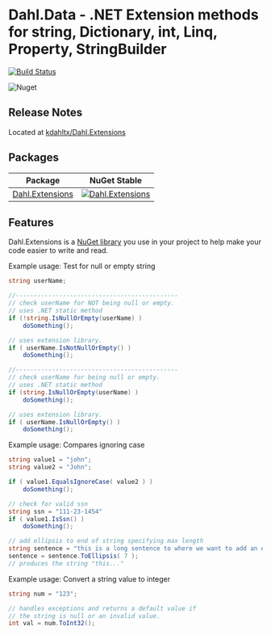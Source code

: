 Dahl.Data - .NET Extension methods for string, Dictionary, int, Linq, Property, StringBuilder
========================================

[![Build Status](https://dev.azure.com/Dahl.Extensions/_apis/build/status/Dahl.Extensions?branchName=master)](https://dev.azure.com/Dahl.Extensions/_build/latest?definitionId=4&branchName=master)

![Nuget](https://img.shields.io/nuget/v/Dahl.Extensions.svg)

Release Notes
-------------
Located at [kdahltx/Dahl.Extensions](https://github.com/kdahltx/Data.Extensions)

Packages
--------


| Package | NuGet Stable |
| ------- | ------------ |
| [Dahl.Extensions](https://www.nuget.org/packages/Dahl.Extensions/) | [![Dahl.Extensions](https://img.shields.io/nuget/Dahl.Extensions)](https://www.nuget.org/packages/Dahl.Extensions/) |


Features
--------
Dahl.Extensions is a [NuGet library](https://www.nuget.org/packages/Dahl.Extensions)
you use in your project to help make your code easier to write and read.

Example usage: Test for null or empty string
```csharp
string userName;

//---------------------------------------------
// check userName for NOT being null or empty.
// uses .NET static method
if (!string.IsNullOrEmpty(userName) )
    doSomething();

// uses extension library.
if ( userName.IsNotNullOrEmpty() )
    doSomething();

//---------------------------------------------
// check userName for being null or empty.
// uses .NET static method
if (string.IsNullOrEmpty(userName) )
    doSomething();

// uses extension library.
if ( userName.IsNullOrEmpty() )
    doSomething();


```
Example usage: Compares ignoring case
```csharp
string value1 = "john";
string value2 = "John";

if ( value1.EqualsIgnoreCase( value2 ) )
    doSomething();

// check for valid ssn
string ssn = "111-23-1454"
if ( value1.IsSsn() )
    doSomething();

// add ellipsis to end of string specifying max length
string sentence = "this is a long sentence to where we want to add an ellipsis";
sentence = sentence.ToEllipsis( 7 );
// produces the string "this..."

```

Example usage: Convert a string value to integer
```csharp
string num = "123";

// handles exceptions and returns a default value if
// the string is null or an invalid value.
int val = num.ToInt32();
```


